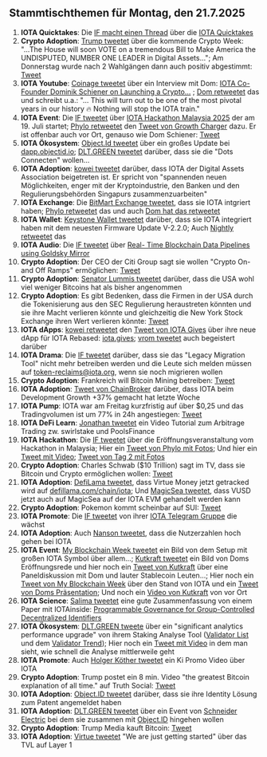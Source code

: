 ## Stammtischthemen für Montag, den 21.7.2025

1. **IOTA Quicktakes**: Die [IF macht einen Thread](https://x.com/iota/status/1945083989267448072) über die [IOTA Quicktakes](https://youtu.be/rSYcR2PWYtI)
2. **Crypto Adoption**: [Trump tweetet](https://x.com/TrumpTruthOnX/status/1945144268357804516) über die kommende Crypto Week: "...The House will soon VOTE on a tremendous Bill to Make America the UNDISPUTED, NUMBER ONE LEADER in Digital Assets..."; Am Donnerstag wurde nach 2 Wahlgängen dann auch positiv abgestimmt: [Tweet](https://x.com/Vivek4real_/status/1945533850257342960)
3. **IOTA Youtube**: [Coinage tweetet](https://x.com/coinage_media/status/1945231346692923596) über ein Interview mit Dom: [IOTA Co-Founder Dominik Schiener on Launching a Crypto...](https://youtu.be/mSEZiHwvYnE?si=y8gFZpK9_OtqrKFw) ; [Dom retweetet](https://x.com/DomSchiener/status/1945466858745762080) das und schreibt u.a.: "... This will turn out to be one of the most pivotal years in our history 🔥 Nothing will stop the IOTA train."
4. **IOTA Event**: Die [IF tweetet](https://x.com/iota/status/1945468468565811257) über [IOTA Hackathon Malaysia 2025](https://lu.ma/6d0xwfqw) der am 19. Juli startet; [Phylo retweetet](https://x.com/PhyloIota/status/1945801891314888949) den [Tweet von Growth Charger](https://x.com/growthcharger_/status/1923193666178290083) dazu. Er ist offenbar auch vor Ort, genauso wie Dom Schiener: [Tweet](https://x.com/DomSchiener/status/1946130943959515537)
5. **IOTA Ökosystem**: [Object.Id tweetet](https://x.com/ObjectID_io/status/1945509560015368660) über ein großes Update bei [dapp.objectid.io](http://dapp.objectid.io/); [DLT.GREEN tweetet](https://x.com/dlt_green/status/1945533270676181298) darüber, dass sie die "Dots Connecten" wollen...
6. **IOTA Adoption**: [kowei tweetet](https://x.com/kowei1995/status/1945740221636849725) darüber, dass IOTA der Digital Assets Association beigetreten ist. Er spricht von "spannenden neuen Möglichkeiten, enger mit der Kryptoindustrie, den Banken und den Regulierungsbehörden Singapurs zusammenzuarbeiten"
7. **IOTA Exchange**: Die [BitMart Exchange tweetet](https://x.com/BitMartExchange/status/1945445430193463758), dass sie IOTA intgriert haben; [Phylo retweetet](https://x.com/PhyloIota/status/1945488340675076230) das und auch [Dom hat das retweetet](https://x.com/DomSchiener/status/1945476601279381645)
8. **IOTA Wallet**: [Keystone Wallet tweetet](https://x.com/KeystoneWallet/status/1945468471871152308) darüber, dass sie IOTA integriert haben mit dem neuesten Firmware Update V-2.2.0; Auch [Nightly retweetet](https://x.com/Nightly_app/status/1945473651614052355) das
9. **IOTA Audio**: Die [IF tweetet](https://x.com/iota/status/1945483560103600575) über [Real- Time Blockchain Data Pipelines using Goldsky Mirror](https://youtube.com/live/H8FS1vUuRV0)
10. **Crypto Adoption**: Der CEO der Citi Group sagt sie wollen "Crypto On- and Off Ramps" ermöglichen: [Tweet](https://x.com/Vivek4real_/status/1945397723072532768)
11. **Crypto Adoption**: [Senator Lummis tweetet](https://x.com/SenLummis/status/1945578868665917535) darüber, dass die USA wohl viel weniger Bitcoins hat als bisher angenommen
12. **Crypto Adoption**: Es gibt Bedenken, dass die Firmen in der USA durch die Tokenisierung aus den SEC Regulierung heraustreten könnten und sie ihre Macht verlieren könnte und gleichzeitig die New York Stock Exchange ihren Wert verlieren könnte: [Tweet](https://x.com/WatcherGuru/status/1945667844219277644)
13. **IOTA dApps**: [kowei retweetet](https://x.com/kowei1995/status/1945748796111204526) den [Tweet von IOTA Gives](https://x.com/IotaGives/status/1945744303474553254) über ihre neue dApp für IOTA Rebased: [iota.gives](https://iota.gives); [vrom tweetet](https://x.com/Vrom14286662/status/1945788433466642888) auch begeistert darüber
14. **IOTA Drama**: Die [IF tweetet](https://x.com/iota/status/1945821199893668087) darüber, dass sie das "Legacy Migration Tool" nicht mehr betreiben werden und die Leute sich melden müssen auf [token-reclaims@iota.org](token-reclaims@iota.org), wenn sie noch migrieren wollen
15. **Crypto Adoption**: Frankreich will Bitcoin Mining betreiben: [Tweet](https://x.com/BitcoinMagazine/status/1945763783864885312)
16. **IOTA Adoption**: [Tweet von ChainBroker](https://x.com/chain_broker/status/1946230985365848192) darüber, dass IOTA beim Development Growth +37% gemacht hat letzte Woche
17. **IOTA Pump**: IOTA war am Freitag kurzfristig auf über $0,25 und das Tradingvolumen ist um 77% in 24h angestiegen: [Tweet](https://x.com/tanglelytics/status/1945891263108022630)
18. **IOTA DeFi Learn**: [Jonathan tweetet](https://x.com/3rdEclips3/status/1946145210540425237) ein Video Tutorial zum Arbitrage Trading zw. swirlstake und PoolsFinance
19. **IOTA Hackathon**: Die [IF tweetet](https://x.com/iota/status/1946223438424596946) über die Eröffnungsveranstaltung vom Hackathon in Malaysia; Hier ein [Tweet von Phylo mit Fotos](https://x.com/PhyloIota/status/1946428990442652068); Und hier ein [Tweet mit Video](https://x.com/LPGiambroni/status/1946435601584234818); [Tweet von Tag 2 mit Fotos](https://x.com/LPGiambroni/status/1946773847732342806)
20. **Crypto Adoption**: Charles Schwab ($10 Trillion) sagt im TV, dass sie Bitcoin und Crypto ermöglichen wollen: [Tweet](https://x.com/Vivek4real_/status/1946236723396043237)
21. **IOTA Adoption**: [DefiLama tweetet](https://x.com/DefiLlama/status/1946308964548825371), dass Virtue Money jetzt getracked wird auf [defillama.com/chain/iota](https://defillama.com/chain/iota); Und [MagicSea tweetet](https://x.com/MagicSeaDEX/status/1946087873075159154), dass VUSD jetzt auch auf MagicSea auf der IOTA EVM gehandelt werden kann
22. **Crypto Adoption**: Pokemon kommt scheinbar auf SUI: [Tweet](https://x.com/SuiInsiders/status/1946373613168611530)
23. **IOTA Promote**: Die [IF tweetet](https://x.com/iota/status/1946510336082825704) von ihrer [IOTA Telegram Gruppe](https://x.com/iota/status/1946510336082825704) die wächst
24. **IOTA Adoption**: Auch [Nanson tweetet](https://x.com/nansen_ai/status/1946811832079208672), dass die Nutzerzahlen hoch gehen bei IOTA
25. **IOTA Event**: [My Blockchain Week tweetet](https://x.com/MalaysiaBCW/status/1947114677416378395) ein Bild von dem Setup mit großen IOTA Symbol über allem...; [Kutkraft tweetet](https://x.com/kutkraft/status/1947130556854182014) ein Bild von Doms Eröffnungsrede und hier noch ein [Tweet von Kutkraft](https://x.com/kutkraft/status/1947174606768619579) über eine Paneldiskussion mit Dom und lauter Stablecoin Leuten...; Hier noch ein [Tweet von My Blockchain Week](https://x.com/MalaysiaBCW/status/1947207739350077841) über den Stand von IOTA und ein [Tweet von Doms Präsentation](https://x.com/MalaysiaBCW/status/1947224088407363886); Und noch ein [Video von Kutkraft](https://x.com/kutkraft/status/1947234424795328521) von vor Ort
26. **IOTA Science**: [Salima tweetet](https://x.com/Salimasbegum/status/1947038410293871014) eine gute Zusammenfassung von einem Paper mit IOTAinside: [Programmable Governance for Group-Controlled Decentralized Identifiers](https://arxiv.org/abs/2507.06001)
27. **IOTA Ökosystem**: [DLT.GREEN tweete](https://x.com/dlt_green/status/1946944636439674897) über ein "significant analytics performance upgrade" von ihrem Staking Analyse Tool ([Validator List](https://dlt.green/en/services/iota-staking-analytics#validator-list) und dem [Validator Trend](https://dlt.green/en/services/iota-staking-analytics#validator-trend)); Hier noch ein [Tweet mit Video](https://x.com/dlt_green/status/1947155460970139669) in dem man sieht, wie schnell die Analyse mittlerweile geht
28. **IOTA Promote**: Auch [Holger Köther tweetet](https://x.com/HolgerKoether/status/1947146396563611938) ein Ki Promo Video über IOTA
29. **Crypto Adoption**: Trump postet ein 8 min. Video "the greatest Bitcoin explanation of all time." auf Truth Social: [Tweet](https://x.com/WatcherGuru/status/1947085829903466665)
30. **IOTA Adoption**: [Object.ID tweetet](https://x.com/ObjectID_io/status/1947261234430005390) darüber, dass sie ihre Identity Lösung zum Patent angemeldet haben
31. **IOTA Adoption**: [DLT.GREEN tweetet](https://x.com/dlt_green/status/1947270579842601011) über ein Event von [Schneider Electric](https://x.com/SchneiderElec/status/1937855853433860313) bei dem sie zusammen mit [Object.ID](https://x.com/ObjectID_io) hingehen wollen
32. **Crypto Adoption**: Trump Media kauft Bitcoin: [Tweet](https://x.com/BitcoinMagazine/status/1947276238533317010)
33. **IOTA Adoption**: [Virtue tweetet](https://x.com/Virtue_Money/status/1947303984043082062) "We are just getting started" über das TVL auf Layer 1
